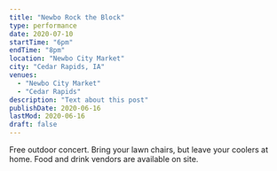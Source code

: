 ```yaml
---
title: "Newbo Rock the Block"
type: performance
date: 2020-07-10
startTime: "6pm"
endTime: "8pm"
location: "Newbo City Market"
city: "Cedar Rapids, IA"
venues:
  - "Newbo City Market"
  - "Cedar Rapids"
description: "Text about this post"
publishDate: 2020-06-16
lastMod: 2020-06-16
draft: false
---
```


Free outdoor concert. Bring your lawn chairs, but leave your coolers at home. Food and drink vendors are available on site.
